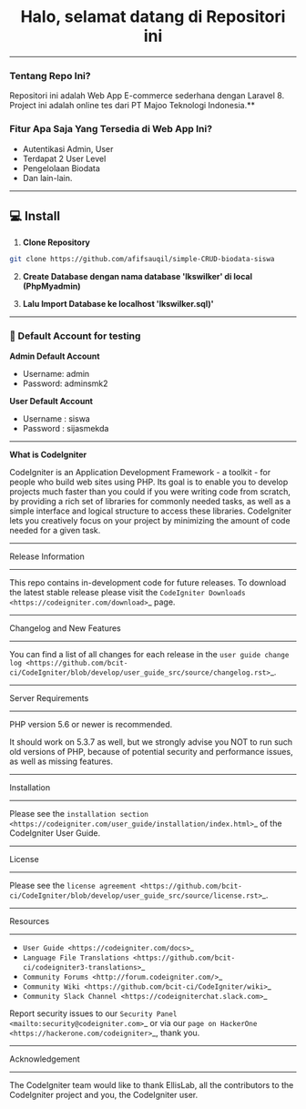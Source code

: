 <h1 align="center">Halo, selamat datang di Repositori ini</h1>

------------

### Tentang Repo Ini?
Repositori ini adalah Web App E-commerce sederhana dengan Laravel 8. Project ini adalah online tes dari PT Majoo Teknologi Indonesia.**

### Fitur Apa Saja Yang Tersedia di Web App Ini?
- Autentikasi Admin, User
- Terdapat 2 User Level
- Pengelolaan Biodata
- Dan lain-lain.

------------

## 💻 Install

1. **Clone Repository**
```bash
git clone https://github.com/afifsauqil/simple-CRUD-biodata-siswa
```

2. **Create Database dengan nama database 'lkswilker' di local (PhpMyadmin)**

3. **Lalu Import Database ke localhost 'lkswilker.sql)'**

------------

### 👤 Default Account for testing
	
**Admin Default Account**
- Username: admin
- Password: adminsmk2

**User Default Account**
- Username : siswa
- Password : sijasmekda

------------


**What is CodeIgniter**

CodeIgniter is an Application Development Framework - a toolkit - for people
who build web sites using PHP. Its goal is to enable you to develop projects
much faster than you could if you were writing code from scratch, by providing
a rich set of libraries for commonly needed tasks, as well as a simple
interface and logical structure to access these libraries. CodeIgniter lets
you creatively focus on your project by minimizing the amount of code needed
for a given task.

*******************
Release Information
*******************

This repo contains in-development code for future releases. To download the
latest stable release please visit the `CodeIgniter Downloads
<https://codeigniter.com/download>`_ page.

**************************
Changelog and New Features
**************************

You can find a list of all changes for each release in the `user
guide change log <https://github.com/bcit-ci/CodeIgniter/blob/develop/user_guide_src/source/changelog.rst>`_.

*******************
Server Requirements
*******************

PHP version 5.6 or newer is recommended.

It should work on 5.3.7 as well, but we strongly advise you NOT to run
such old versions of PHP, because of potential security and performance
issues, as well as missing features.

************
Installation
************

Please see the `installation section <https://codeigniter.com/user_guide/installation/index.html>`_
of the CodeIgniter User Guide.

*******
License
*******

Please see the `license
agreement <https://github.com/bcit-ci/CodeIgniter/blob/develop/user_guide_src/source/license.rst>`_.

*********
Resources
*********

-  `User Guide <https://codeigniter.com/docs>`_
-  `Language File Translations <https://github.com/bcit-ci/codeigniter3-translations>`_
-  `Community Forums <http://forum.codeigniter.com/>`_
-  `Community Wiki <https://github.com/bcit-ci/CodeIgniter/wiki>`_
-  `Community Slack Channel <https://codeigniterchat.slack.com>`_

Report security issues to our `Security Panel <mailto:security@codeigniter.com>`_
or via our `page on HackerOne <https://hackerone.com/codeigniter>`_, thank you.

***************
Acknowledgement
***************

The CodeIgniter team would like to thank EllisLab, all the
contributors to the CodeIgniter project and you, the CodeIgniter user.
